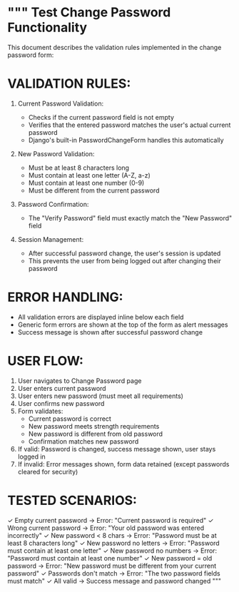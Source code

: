 """
Test Change Password Functionality
===================================

This document describes the validation rules implemented in the change password form:

VALIDATION RULES:
=================

1. Current Password Validation:
   - Checks if the current password field is not empty
   - Verifies that the entered password matches the user's actual current password
   - Django's built-in PasswordChangeForm handles this automatically

2. New Password Validation:
   - Must be at least 8 characters long
   - Must contain at least one letter (A-Z, a-z)
   - Must contain at least one number (0-9)
   - Must be different from the current password

3. Password Confirmation:
   - The "Verify Password" field must exactly match the "New Password" field

4. Session Management:
   - After successful password change, the user's session is updated
   - This prevents the user from being logged out after changing their password

ERROR HANDLING:
===============

- All validation errors are displayed inline below each field
- Generic form errors are shown at the top of the form as alert messages
- Success message is shown after successful password change

USER FLOW:
==========

1. User navigates to Change Password page
2. User enters current password
3. User enters new password (must meet all requirements)
4. User confirms new password
5. Form validates:
   - Current password is correct
   - New password meets strength requirements
   - New password is different from old password
   - Confirmation matches new password
6. If valid: Password is changed, success message shown, user stays logged in
7. If invalid: Error messages shown, form data retained (except passwords cleared for security)

TESTED SCENARIOS:
=================

✓ Empty current password → Error: "Current password is required"
✓ Wrong current password → Error: "Your old password was entered incorrectly"
✓ New password < 8 chars → Error: "Password must be at least 8 characters long"
✓ New password no letters → Error: "Password must contain at least one letter"
✓ New password no numbers → Error: "Password must contain at least one number"
✓ New password = old password → Error: "New password must be different from your current password"
✓ Passwords don't match → Error: "The two password fields must match"
✓ All valid → Success message and password changed
"""
